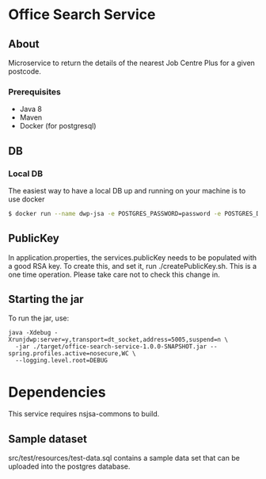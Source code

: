 # Office Search Service

## About
Microservice to return the details of the nearest Job Centre Plus for a given postcode.

### Prerequisites

* Java 8
* Maven
* Docker (for postgresql)

## DB
### Local DB

The easiest way to have a local DB up and running on your machine is to use docker
```bash
$ docker run --name dwp-jsa -e POSTGRES_PASSWORD=password -e POSTGRES_DB=dwp-jsa -p5432:5432 postgres
```

## PublicKey

In application.properties, the services.publicKey needs to be populated with a good RSA key.
To create this, and set it, run ./createPublicKey.sh.  This is a one time operation.  Please take
care not to check this change in.

## Starting the jar

To run the jar, use:

```
java -Xdebug -Xrunjdwp:server=y,transport=dt_socket,address=5005,suspend=n \
  -jar ./target/office-search-service-1.0.0-SNAPSHOT.jar --spring.profiles.active=nosecure,WC \
  --logging.level.root=DEBUG
```

# Dependencies

This service requires nsjsa-commons to build.

## Sample dataset

src/test/resources/test-data.sql contains a sample data set that can be uploaded into
the postgres database.